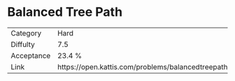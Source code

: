 # Balanced Tree Path

<table>
    <tr>
        <td>Category</td>
        <td>Hard</td>
    </tr>
    <tr>
        <td>Diffulty</td>
        <td>7.5</td>
    </tr>
    <tr>
        <td>Acceptance</td>
        <td>23.4 %</td>
    </tr>
    <tr>
        <td>Link</td>
        <td>https://open.kattis.com/problems/balancedtreepath</td>
    </tr>
</table>
